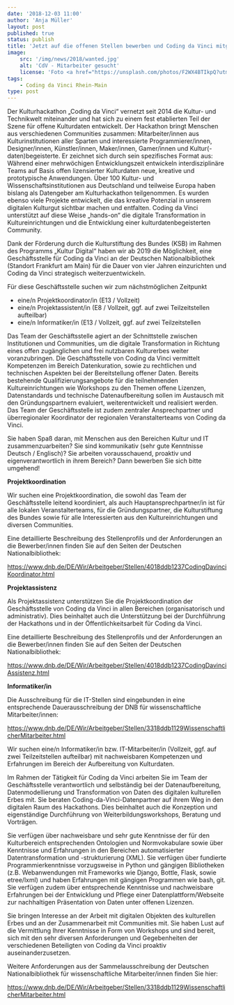 ```yaml
---
date: '2018-12-03 11:00'
author: 'Anja Müller'
layout: post
published: true
status: publish
title: 'Jetzt auf die offenen Stellen bewerben und Coding da Vinci mitgestalten!'
image:
    src: '/img/news/2018/wanted.jpg'
    alt: 'CdV - Mitarbeiter gesucht'
    license: 'Foto <a href="https://unsplash.com/photos/F2WX4BTIkpQ?utm_source=unsplash&utm_medium=referral&utm_content=creditCopyText" target="_blank">Jason Leung</a> <a href="https://unsplash.com/?utm_source=unsplash&utm_medium=referral&utm_content=creditCopyText" target="_blank">on Unsplash</a>'
tags:
    - Coding da Vinci Rhein-Main
type: post
---
```

<p>
Der Kulturhackathon „Coding da Vinci“ vernetzt seit 2014 die Kultur- und                                                                                                                                                                                                                                                       
Technikwelt miteinander und hat sich zu einem fest etablierten Teil der                                                                                                                                                                                                                                                        
Szene für offene Kulturdaten entwickelt. Der Hackathon bringt Menschen aus                                                                                                                                                                                                                                                     
verschiedenen Communities zusammen: Mitarbeiter/innen aus                                                                                                                                                                                                                                                                      
Kulturinstitutionen aller Sparten und interessierte Programmierer/innen,                                                                                                                                                                                                                                                       
Designer/innen, Künstler/innen, Maker/innen, Gamer/innen und                                                                                                                                                                                                                                                                   
Kultur(-daten)begeisterte. Er zeichnet sich durch sein spezifisches Format                                                                                                                                                                                                                                                     
aus: Während einer mehrwöchigen Entwicklungszeit entwickeln                                                                                                                                                                                                                                                                    
interdisziplinäre Teams auf Basis offen lizensierter Kulturdaten neue,                                                                                                                                                                                                                                                         
kreative und prototypische Anwendungen. Über 100 Kultur- und                                                                                                                                                                                                                                                                   
Wissenschaftsinstitutionen aus Deutschland und teilweise Europa haben                                                                                                                                                                                                                                                          
bislang als Datengeber am Kulturhackathon teilgenommen. Es wurden ebenso                                                                                                                                                                                                                                                       
viele Projekte entwickelt, die das kreative Potenzial in unserem digitalen                                                                                                                                                                                                                                                     
Kulturgut sichtbar machen und entfalten. Coding da Vinci unterstützt auf                                                                                                                                                                                                                                                       
diese Weise „hands-on“ die digitale Transformation in Kultureinrichtungen                                                                                                                                                                                                                                                      
und die Entwicklung einer kulturdatenbegeisterten Community.                                                                                                                                                                                                                                                                   
<p>
</p>
Dank der Förderung durch die Kulturstiftung des Bundes (KSB) im Rahmen des                                                                                                                                                                                                                                                     
Programms „Kultur Digital“ haben wir ab 2019 die Möglichkeit, eine                                                                                                                                                                                                                                                             
Geschäftsstelle für Coding da Vinci an der Deutschen Nationalbibliothek                                                                                                                                                                                                                                                        
(Standort Frankfurt am Main) für die Dauer von vier Jahren einzurichten und                                                                                                                                                                                                                                                    
Coding da Vinci strategisch weiterzuentwickeln.                          
</p>
<p>
Für diese Geschäftsstelle suchen wir zum nächstmöglichen Zeitpunkt                                                                                                                                                                                                                                                             
</p>

<p>
<ul>
	<li>eine/n Projektkoordinator/in (E13 / Vollzeit)</li>
	<li>eine/n Projektassistent/in (E8 / Vollzeit, ggf. auf zwei Teilzeitstellen aufteilbar)</li> 
	<li>eine/n Informatiker/in (E13 / Vollzeit, ggf. auf zwei Teilzeitstellen</li>
</ul>
</p>
<p>
Das Team der Geschäftsstelle agiert an der Schnittstelle zwischen                                                                                                                                                                                                                                                              
Institutionen und Communities, um die digitale Transformation in Richtung                                                                                                                                                                                                                                                      
eines offen zugänglichen und frei nutzbaren Kulturerbes weiter                                                                                                                                                                                                                                                                 
voranzubringen. Die Geschäftsstelle von Coding da Vinci vermittelt                                                                                                                                                                                                                                                             
Kompetenzen im Bereich Datenkuration, sowie zu rechtlichen und technischen                                                                                                                                                                                                                                                     
Aspekten bei der Bereitstellung offener Daten. Bereits bestehende                                                                                                                                                                                                                                                              
Qualifizierungsangebote für die teilnehmenden Kultureinrichtungen wie                                                                                                                                                                                                                                                          
Workshops zu den Themen offene Lizenzen, Datenstandards und technische                                                                                                                                                                                                                                                         
Datenaufbereitung sollen im Austausch mit den Gründungspartnern evaluiert,                                                                                                                                                                                                                                                     
weiterentwickelt und realisiert werden. Das Team der Geschäftsstelle ist                                                                                                                                                                                                                                                       
zudem zentraler Ansprechpartner und überregionaler Koordinator der                                                                                                                                                                                                                                                             
regionalen Veranstalterteams von Coding da Vinci.                                                                                                                                                                                                                                                                              
</p>
<p>
Sie haben Spaß daran, mit Menschen aus den Bereichen Kultur und IT                                                                                                                                                                                                                                                             
zusammenzuarbeiten? Sie sind kommunikativ (sehr gute Kenntnisse Deutsch /                                                                                                                                                                                                                                                      
Englisch)? Sie arbeiten vorausschauend, proaktiv und eigenverantwortlich in                                                                                                                                                                                                                                                    
ihrem Bereich? Dann bewerben Sie sich bitte umgehend!                                                                                                                                                                                                                                                                          
</p>
<b>Projektkoordination</b>
<p>
Wir suchen eine Projektkoordination, die sowohl das Team der                                                                                                                                                                                                                                                                   
Geschäftsstelle leitend koordiniert, als auch Hauptansprechpartner/in ist                                                                                                                                                                                                                                                      
für alle lokalen Veranstalterteams, für die Gründungspartner, die                                                                                                                                                                                                                                                              
Kulturstiftung des Bundes sowie für alle Interessierten aus den                                                                                                                                                                                                                                                                
Kultureinrichtungen und diversen Communities.                                                                                                                                                                                                                                                                                  
</p>
<p>
Eine detaillierte Beschreibung des Stellenprofils und der Anforderungen an                                                                                                                                                                                                                                                     
die Bewerber/innen finden Sie auf den Seiten der Deutschen                                                                                                                                                                                                                                                                     
Nationalbibliothek:                                                                                                                                                                                                                                                                                                            
</p>
<p>
<a href="https://www.dnb.de/DE/Wir/Arbeitgeber/Stellen/4018ddb1237CodingDavinciKoordinator.html">https://www.dnb.de/DE/Wir/Arbeitgeber/Stellen/4018ddb1237CodingDavinciKoordinator.html</a>
</p>
<p>
<b>Projektassistenz</b>
</p>
Als Projektassistenz unterstützen Sie die Projektkoordination der                                                                                                                                                                                                                                                              
Geschäftsstelle von Coding da Vinci in allen Bereichen (organisatorisch und                                                                                                                                                                                                                                                    
administrativ). Dies beinhaltet auch die Unterstützung bei der Durchführung                                                                                                                                                                                                                                                    
der Hackathons und in der Öffentlichkeitsarbeit für Coding da Vinci.                                                                                                                                                                                                                                                           <p>
</p>
Eine detaillierte Beschreibung des Stellenprofils und der Anforderungen an                                                                                                                                                                                                                                                     
die Bewerber/innen finden Sie auf den Seiten der Deutschen                                                                                                                                                                                                                                                                     
Nationalbibliothek:                                                                                                                                                                                                                                                                                                            
<p>
<a href="https://www.dnb.de/DE/Wir/Arbeitgeber/Stellen/4018ddb1237CodingDavinciAssistenz.html">https://www.dnb.de/DE/Wir/Arbeitgeber/Stellen/4018ddb1237CodingDavinciAssistenz.html</a>
</p>
<p>
<b>Informatiker/in</b>
</p>
<p>
Die Ausschreibung für die IT-Stellen sind eingebunden in eine                                                                                                                                                                                                                                                                  
entsprechende Dauerausschreibung der DNB für wissenschaftliche                                                                                                                                                                                                                                                                 
Mitarbeiter/innen:                                                                                                                                                                                                                                                                                                             
</p>
<p>
<a href="https://www.dnb.de/DE/Wir/Arbeitgeber/Stellen/3318ddb1129WissenschaftlicherMitarbeiter.html">https://www.dnb.de/DE/Wir/Arbeitgeber/Stellen/3318ddb1129WissenschaftlicherMitarbeiter.html</a>
</p>
<p>
Wir suchen eine/n Informatiker/in bzw. IT-Mitarbeiter/in (Vollzeit, ggf.                                                                                                                                                                                                                                                       
auf zwei Teilzeitstellen aufteilbar) mit nachweisbaren Kompetenzen und                                                                                                                                                                                                                                                         
Erfahrungen im Bereich der Aufbereitung von Kulturdaten.                                                                                                                                                                                                                                                                       
</p>
<p>
Im Rahmen der Tätigkeit für Coding da Vinci arbeiten Sie im Team der                                                                                                                                                                                                                                                           
Geschäftsstelle verantwortlich und selbständig bei der Datenaufbereitung,                                                                                                                                                                                                                                                      
Datenmodellierung und Transformation von Daten des digitalen kulturellen                                                                                                                                                                                                                                                       
Erbes mit. Sie beraten Coding-da-Vinci-Datenpartner auf ihrem Weg in den                                                                                                                                                                                                                                                       
digitalen Raum des Hackathons. Dies beinhaltet auch die Konzeption und                                                                                                                                                                                                                                                         
eigenständige Durchführung von Weiterbildungsworkshops, Beratung und                                                                                                                                                                                                                                                           
Vorträgen.                                                                                                                                                                                                                                                                                                                     
</p>
<p>
Sie verfügen über nachweisbare und sehr gute Kenntnisse der für den                                                                                                                                                                                                                                                            
Kulturbereich entsprechenden Ontologien und Normvokabulare sowie über                                                                                                                                                                                                                                                          
Kenntnisse und Erfahrungen in den Bereichen automatisierter                                                                                                                                                                                                                                                                    
Datentransformation und -strukturierung (XML). Sie verfügen über fundierte                                                                                                                                                                                                                                                     
Programmierkenntnisse vorzugsweise in Python und gängigen Bibliotheken                                                                                                                                                                                                                                                         
(z.B. Webanwendungen mit Frameworks wie Django, Bottle, Flask, sowie                                                                                                                                                                                                                                                           
etree/lxml) und haben Erfahrungen mit gängigen Programmen wie bash, git.                                                                                                                                                                                                                                                       
Sie verfügen zudem über entsprechende Kenntnisse und nachweisbare                                                                                                                                                                                                                                                              
Erfahrungen  bei der Entwicklung und Pflege einer Datenplattform/Webseite                                                                                                                                                                                                                                                      
zur nachhaltigen Präsentation von Daten unter offenen Lizenzen.
</p>
<p>
Sie bringen Interesse an der Arbeit mit digitalen Objekten des kulturellen                                                                                                                                                                                                                                                     
Erbes und an der Zusammenarbeit mit Communities mit. Sie haben Lust auf die                                                                                                                                                                                                                                                    
Vermittlung Ihrer Kenntnisse in Form von Workshops und sind bereit, sich                                                                                                                                                                                                                                                       
mit den sehr diversen Anforderungen und Gegebenheiten der verschiedenen                                                                                                                                                                                                                                                        
Beteiligten von Coding da Vinci proaktiv auseinanderzusetzen.
</p>
<p>
Weitere Anforderungen aus der Sammelausschreibung der Deutschen                                                                                                                                                                                                                                                                
Nationalbibliothek für wissenschaftliche Mitarbeiter/innen finden Sie hier:                                                                                                                                                                                                                                                    
</p>
<p>
<a href="https://www.dnb.de/DE/Wir/Arbeitgeber/Stellen/3318ddb1129WissenschaftlicherMitarbeiter.html">https://www.dnb.de/DE/Wir/Arbeitgeber/Stellen/3318ddb1129WissenschaftlicherMitarbeiter.html</a>
</p>
